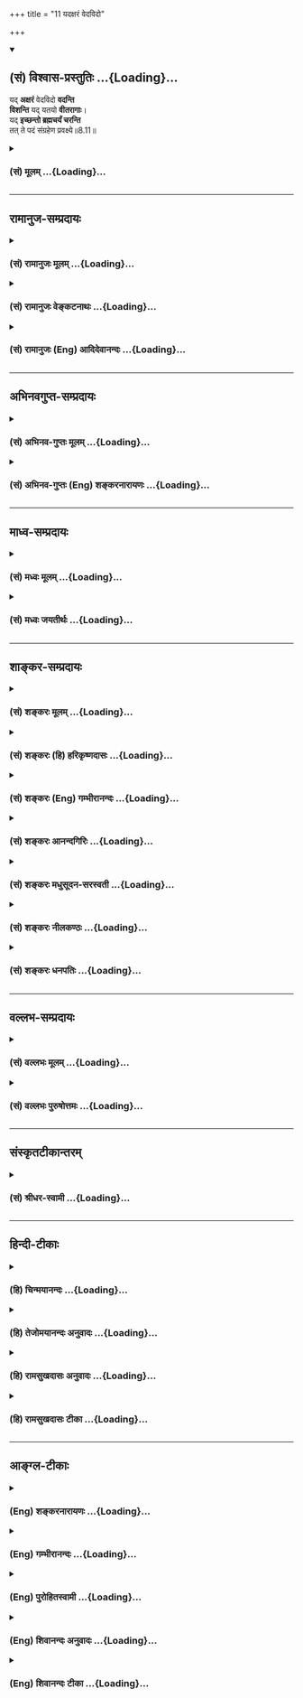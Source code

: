 +++
title = "11 यदक्षरं वेदविदो"

+++
<div class="js_include" newlevelforh1="2" title="(सं) विश्वास-प्रस्तुतिः" unfilled url="/purANam_vaiShNavam/mahAbhAratam/06-bhIShma-parva/03-bhagavad-gItA-parva/saMskRtam/vishvAsa-prastutiH/08_axara-para-brahma-yo/11_yadaxaraM_vedavid.md">
<details open><summary><h2>(सं) विश्वास-प्रस्तुतिः ...{Loading}...</h2></summary>

यद् **अक्षरं** वेदविदो **वदन्ति**  
**विशन्ति** यद् यतयो **वीतरागाः**।  
यद् **इच्छन्तो ब्रह्मचर्यं चरन्ति**  
तत् ते पदं संग्रहेण प्रवक्ष्ये॥8.11॥
</details>
</div>
<div class="js_include collapsed" newlevelforh1="3" title="(सं) मूलम्" unfilled url="/purANam_vaiShNavam/mahAbhAratam/06-bhIShma-parva/03-bhagavad-gItA-parva/saMskRtam/mUlam/08_axara-para-brahma-yo/11_yadaxaraM_vedavid.md">
<details><summary><h3>(सं) मूलम् ...{Loading}...</h3></summary>

यदक्षरं वेदविदो वदन्ति  
विशन्ति यद्यतयो वीतरागाः।  
यदिच्छन्तो ब्रह्मचर्यं चरन्ति  
तत्ते पदं संग्रहेण प्रवक्ष्ये।।8.11।।
</details>
</div>


_________________
## रामानुज-सम्प्रदायः
<div class="js_include collapsed" newlevelforh1="3" title="(सं) रामानुजः मूलम्" unfilled url="/purANam_vaiShNavam/mahAbhAratam/06-bhIShma-parva/03-bhagavad-gItA-parva/saMskRtam/rAmAnujaH/mUlam/08_axara-para-brahma-yo/11_yadaxaraM_vedavid.md">
<details><summary><h3>(सं) रामानुजः मूलम् ...{Loading}...</h3></summary>

।।8.11।।**यद् अक्षरम्** अस्थूलत्वादिगुणकं **वेदविदो वदन्ति वीतरागाः** च
**यतयो यद्** अक्षरं **विशन्ति यद्** अक्षरं प्राप्तुम् **इच्छन्तो
ब्रह्मचर्यं चरन्ति तत् ते पदं संग्रहेण प्रवक्ष्ये। पद्यते गम्यते अनेन इति
पदं तद् निखिलवेदान्तवेद्यं मत्स्वरूपम् अक्षरं यथा उपास्यं तथा संक्षेपेण
प्रवक्ष्यामि इत्यर्थः।**

</details>
</div>
<div class="js_include collapsed" newlevelforh1="3" title="(सं) रामानुजः वेङ्कटनाथः" unfilled url="/purANam_vaiShNavam/mahAbhAratam/06-bhIShma-parva/03-bhagavad-gItA-parva/saMskRtam/rAmAnujaH/venkaTanAthaH/08_axara-para-brahma-yo/11_yadaxaraM_vedavid.md">
<details><summary><h3>(सं) रामानुजः वेङ्कटनाथः ...{Loading}...</h3></summary>

  
  
।।8.11।। अथ मन्दप्रयोजनोक्तपरव्याख्यातिक्षेपाययदक्षरम्
इत्यादिश्लोकत्रयस्यार्थमाह -- अथेति।
स्मरणशब्दोऽत्रोपासनस्यान्तिमप्रत्ययस्य च सङ्ग्राहकः उभयोरपि
स्मृतिविशेषत्वात्। नावेदविन्मनुते तं बृहन्तम् \[यजुःका.3।55।7\]
इत्युक्तप्रमाणान्तरागोचरत्वपरेणवेदविदो वदन्ति इत्यनेन
सूचितंवेदोक्तप्रकारकथनम् -- अस्थूलत्वादिगुणकमिति। अस्थूलमनण्वह्रस्वम्
\[बृ.उ.3।8।8\] इत्यादिश्रुतिरिह विवक्षिता। ब्रह्मचर्यं
ऊर्ध्वरेतस्त्वादिकम्। यद्वा अथ यद्यज्ञ इत्याचक्षते ब्रह्मचर्यमेव तत् ৷৷.
अथ यत्सत्रायणमित्याचक्षते ৷৷. अथ यन्मौनमित्याचक्षते ৷৷. अथ
यदरण्यायनमित्याचक्षते ब्रह्मचर्यमेव तत् \[छां.उ.8।5।123\] इति श्रुतेः
ब्रह्मप्राप्त्यर्था या काचिदपि चर्या ब्रह्मचर्यम्। वीतरागा यतय एव
यदिच्छन्तो ब्रह्मचर्यं चरन्ति \[कठो.2।15\] इत्यत्रापि कर्तारः। एतेन
फलोपाययोः प्रदर्शनम्। पदशब्दस्यात्र रूढार्थानुपपत्तेरुपपन्नं योगमाह --
पद्यत इति। अत्र पदशब्देन ज्ञानविषयत्वमुखेन उपास्यत्वादिकमभिप्रेतमित्याह
-- गम्यते चेतसेति। यत्तच्छब्दाभिप्रेतां प्रसिद्धिमाह -- तन्निखिलेति।
अक्षरशब्दस्यात्र विकारादिदोषरहितपरमात्मविषयत्वात्मत्स्वरूपमित्युक्तम्।
स्वासाधारणं रूपमित्यर्थः।
अक्षररूपपरमात्मोपासनमत्राक्षरस्वरूपजीवात्मप्राप्त्यर्थम्।  
  

</details>
</div>
<div class="js_include collapsed" newlevelforh1="3" title="(सं) रामानुजः (Eng) आदिदेवानन्दः" unfilled url="/purANam_vaiShNavam/mahAbhAratam/06-bhIShma-parva/03-bhagavad-gItA-parva/saMskRtam/rAmAnujaH/english/AdidevAnandaH/08_axara-para-brahma-yo/11_yadaxaraM_vedavid.md">
<details><summary><h3>(सं) रामानुजः (Eng) आदिदेवानन्दः ...{Loading}...</h3></summary>

8.11 I shall show you briefly that goal which the knowers of the Veda
call 'the imperishable,' i.e., as endowed with attributes like
non-grossness etc., - that imperishable which 'the ascetics freed from
passion enter'; that imperishable 'desiring to attain which men practise
continence'. What is attained by the mind as its goal is called 'pada'.
I shall tell you briefly My essential nature which is beyond all
description and which is explained in the whole of Vedanta and which is
to be meditated upon. Such is the meaning.

</details>
</div>


_________________
## अभिनवगुप्त-सम्प्रदायः
<div class="js_include collapsed" newlevelforh1="3" title="(सं) अभिनव-गुप्तः मूलम्" unfilled url="/purANam_vaiShNavam/mahAbhAratam/06-bhIShma-parva/03-bhagavad-gItA-parva/saMskRtam/abhinava-guptaH/mUlam/08_axara-para-brahma-yo/11_yadaxaraM_vedavid.md">
<details><summary><h3>(सं) अभिनव-गुप्तः मूलम् ...{Loading}...</h3></summary>

।।8.11।। यदक्षरमिति। सम्यक् गृह्यते निश्चीयते अनेनेति संग्रहः उपायः। तेन
उपायेन तत् +++(S उपायेनैतत)+++ पदमभिधास्ये उपायमत्र सतताभ्यासाय वक्ष्ये।

</details>
</div>
<div class="js_include collapsed" newlevelforh1="3" title="(सं) अभिनव-गुप्तः (Eng) शङ्करनारायणः" unfilled url="/purANam_vaiShNavam/mahAbhAratam/06-bhIShma-parva/03-bhagavad-gItA-parva/saMskRtam/abhinava-guptaH/english/shankaranArAyaNaH/08_axara-para-brahma-yo/11_yadaxaraM_vedavid.md">
<details><summary><h3>(सं) अभिनव-गुप्तः (Eng) शङ्करनारायणः ...{Loading}...</h3></summary>

8.11 Yad aksaram etc. A means is called sangraha because by using this,
the end is grasped i.e., determined. That Goal, together with means I
shall tell you : Let me tell you now the means for \[your\] constant
practice.

</details>
</div>


_________________
## माध्व-सम्प्रदायः
<div class="js_include collapsed" newlevelforh1="3" title="(सं) मध्वः मूलम्" unfilled url="/purANam_vaiShNavam/mahAbhAratam/06-bhIShma-parva/03-bhagavad-gItA-parva/saMskRtam/madhvaH/mUlam/08_axara-para-brahma-yo/11_yadaxaraM_vedavid.md">
<details><summary><h3>(सं) मध्वः मूलम् ...{Loading}...</h3></summary>

।।8.11।। तदेव ध्येयं प्रपञ्चयति -- यदक्षरमित्यादिना। प्राप्यते
मुमुक्षुभिरिति पदम्। पद गतौ \[4।63\] इति धातोः। तद्विष्णोः परमं पदम्
\[ऋक्सं.1।2।6।5कठो.3।9\] इति श्रुतेश्च। गीयसे पदमित्येव मुनिभिः पद्यसे
यतः इति वचनान्नारदीये।

</details>
</div>
<div class="js_include collapsed" newlevelforh1="3" title="(सं) मध्वः जयतीर्थः" unfilled url="/purANam_vaiShNavam/mahAbhAratam/06-bhIShma-parva/03-bhagavad-gItA-parva/saMskRtam/madhvaH/jayatIrthaH/08_axara-para-brahma-yo/11_yadaxaraM_vedavid.md">
<details><summary><h3>(सं) मध्वः जयतीर्थः ...{Loading}...</h3></summary>

।।8.11।। क्रममुक्त्यर्थं ओङकारोपासनमुच्यत इत्यन्यथाव्याख्यानमपाकर्तुमाह
-- **तदेवे**ति। वायुजययुतानां मरणकाले कर्तव्यमेवमामनुस्मरन् \[8।13\]
इत्यादिविरोधादिति भावः। ननु पदत्वं शब्दस्यैवोंकारस्य सम्भवति न
विष्णोरित्यत आह -- **प्राप्यत** इति। कर्मण्यकारप्रत्ययः। पदं स्वरूपमिति
प्रयोगप्रदर्शनम्।

</details>
</div>


_________________
## शाङ्कर-सम्प्रदायः
<div class="js_include collapsed" newlevelforh1="3" title="(सं) शङ्करः मूलम्" unfilled url="/purANam_vaiShNavam/mahAbhAratam/06-bhIShma-parva/03-bhagavad-gItA-parva/saMskRtam/shankaraH/mUlam/08_axara-para-brahma-yo/11_yadaxaraM_vedavid.md">
<details><summary><h3>(सं) शङ्करः मूलम् ...{Loading}...</h3></summary>

।।8.11।। -- **यत् अक्षरं** न क्षरतीति अक्षरम् अविनाशि **वेदविदः**
वेदार्थज्ञाः वदन्ति तद्वा एतदक्षरं गार्गि ब्राह्मणा अभिवदन्ति (बृ0 उ₀
3।8।8) इति श्रुतेः सर्वविशेषनिवर्तकत्वेन अभिवदन्ति अस्थूलमनणु (बृ0 उ₀
3।8।8) इत्यादि। किञ्च -- **विशन्ति** प्रविशन्ति सम्यग्दर्शनप्राप्तौ
सत्यां यत् **यतयः** यतनशीलाः संन्यासिनः **वीतरागाः** वीतः विगतः रागः
येभ्यः ते वीतरागाः। **यच्च** अक्षर**मिच्छन्तः** -- ज्ञातुम् इति
वाक्यशेषः -- **ब्रह्मचर्यं** गुरौ **चरन्ति** आचरन्ति **तत् ते पदं** तत्
अक्षराख्यं पदं पदनीयं ते तव **संग्रहेण** संग्रहः संक्षेपः तेन संक्षेपेण
**प्रवक्ष्ये** कथयिष्यामि।।  
  
स यो ह वै तद्भगवन्मनुष्येषु प्रायणान्तमोंकारमभिध्यायीत कतमं वाव स तेन
लोकं जयतीति। तस्मै स होवाच एतद्वै सत्यकाम परं चापरं च ब्रह्म यदोंकारः
इत्युपक्रम्य यः पुनरेतं त्रिमात्रेणोमित्येतेनैवाक्षरेण परं
पुरुषमभिध्यायीत (प्र0 उ₀ 5।1।2।5।। -- स सामभिरुन्नीयते ब्रह्मलोकम्
इत्यादिना वचनेन अन्यत्र धर्मादन्यत्राधर्मात् इति च उपक्रम्य सर्वे वेदा
यत्पदमामनन्ति। तपांसि सर्वाणि च यद्वदन्ति। यदिच्छन्तो ब्रह्मचर्यं चरन्ति
तत्ते पदं संग्रहेण ब्रवीम्योमित्येतत् (क0 उ₀ 1।2।14.15) इत्यादिभिश्च
वचनैः परस्य ब्रह्मणो वाचकरूपेण प्रतिमावत् प्रतीकरूपेण वा
परब्रह्मप्रतिपत्तिसाधनत्वेन मन्दमध्यमबुद्धीनां विवक्षितस्य ओंकारस्य
उपासनं कालान्तरे मुक्तिफलम् उक्तं यत् तदेव इहापि कविं पुराणमनुशासितारम्
(गीता 8।9) यदक्षरं वेदविदो वदन्ति (गीता 8।11) इति च उपन्यस्तस्य परस्य
ब्रह्मणः पूर्वोक्तरूपेण प्रतिपत्त्युपायभूतस्य ओंकारस्य
कालान्तरमुक्तिफलम् उपासनं योगधारणासहितं वक्तव्यम् प्रसक्तानुप्रसक्तं च
यत्किञ्चित् इत्येवमर्थः उत्तरो ग्रन्थ आरभ्यते --

</details>
</div>
<div class="js_include collapsed" newlevelforh1="3" title="(सं) शङ्करः (हि) हरिकृष्णदासः" unfilled url="/purANam_vaiShNavam/mahAbhAratam/06-bhIShma-parva/03-bhagavad-gItA-parva/saMskRtam/shankaraH/hindI/harikRShNadAsaH/08_axara-para-brahma-yo/11_yadaxaraM_vedavid.md">
<details><summary><h3>(सं) शङ्करः (हि) हरिकृष्णदासः ...{Loading}...</h3></summary>

।।8.11।। फिर भी भगवान् आगे बतलाये जानेवाले उपायोंसे प्राप्त होनेयोग्य और
वेदविदो वदन्ति इत्यादि विशेषणोंद्वारा वर्णन किये जानेयोग्य ब्रह्मका
प्रतिपादन करते हैं --, हे गार्गि ब्राह्मणलोग उसी इस अक्षरका वर्णन किया
करते हैं इस श्रुतिके अनुसार वेदके परम अर्थको,जाननेवाले विद्वान् जिस
अक्षरका अर्थात् जिसका कभी नाश न हो ऐसे परमात्माका वह न स्थूल है न
सूक्ष्म है इस प्रकार सब विशेषोंका निराकरण करके वर्णन किया करते हैं तथा
जिनकी आसक्ति नष्ट हो चुकी है ऐसे वीतराग यत्नशील संन्यासी यथार्थ ज्ञानकी
प्राप्ति हो जानेपर जिसमें प्रविष्ट होते हैं। एवं जिस अक्षरको जानना
चाहनेवाले ( साधक ) गुरुकुलमें ब्रह्मचर्यव्रतका पालन किया करते हैं वह
अक्षरनामक पद अर्थात् प्राप्त करनेयोग्य स्थान मैं तुझे संग्रहसे --
संक्षेपसे बतलाता हूँ। संग्रह संक्षेपको कहते हैं। सत्यकामके यह पूछनेपर कि
हे भगवन् मनुष्योंमेंसे वह जो कि मरणपर्यन्त ओंकारका भली प्रकार ध्यान करता
रहता है वह उस साधनसे किस लोकको जीत लेता है पिप्पलाद ऋषिने कहा कि हे
सत्यकाम यह ओंकार ही निःसन्देह परब्रह्म है और यही अपर ब्रह्म भी है। इस
प्रकार प्रसङ्ग आरम्भ करके फिर जो कोई इस तीन मात्रावाले ओम् इस
अक्षरद्वारा परम पुरुषकी उपासना करता रहता है। इत्यादि वचनोंसे (
प्रश्नोपनिषद्में ) तथा जो धर्मसे विलक्षण है और अधर्मसे भी विलक्षण है इस
प्रकार प्रसङ्ग आरम्भ करके फिर समस्त वेद जिस परमपदका वर्णन कर रहे हैं
समस्त तप जिसको बतला रहे हैं तथा जिस परमपदको चाहनेवाले ब्रह्मचर्यका पालन
किया करते हैं वह परमपद संक्षेपसे तुझे बतलाऊँगा वह है ओम् ऐसा यह ( एक
अक्षर )। इत्यादि वचनोंसे ( कठोपनिषद्में )। परब्रह्मका वाचक होनेसे एवं
प्रतिमाकी भाँति उसका प्रतीक ( चिह्न ) होनेसे मन्द और मध्यम बुद्धिवाले
साधकोंके लिये जो परब्रह्मपरमात्माकी प्राप्तिका साधनरूप माना गया है उस
ओंकारकी कालान्तरमें मुक्तिरूप फल देनेवाली जो उपासना बतलायी गयी है  
  
,

</details>
</div>
<div class="js_include collapsed" newlevelforh1="3" title="(सं) शङ्करः (Eng) गम्भीरानन्दः" unfilled url="/purANam_vaiShNavam/mahAbhAratam/06-bhIShma-parva/03-bhagavad-gItA-parva/saMskRtam/shankaraH/english/gambhIrAnandaH/08_axara-para-brahma-yo/11_yadaxaraM_vedavid.md">
<details><summary><h3>(सं) शङ्करः (Eng) गम्भीरानन्दः ...{Loading}...</h3></summary>

8.11 Pravaksye, I shall speak; te, to you; samgrahena, briefly; tat, of
that; which is called the aksaram, immutable-that whch does not get
exhausted, which is indestructible; padam, Goal to be reached; yat,
which; veda-vidah, the knowers of the Vedas, the knowers of the purport
of the Vedas; vedanti, declare, speak of It as opposed to all
alifications-'It is neither gross nor minute' (Br. 3.8.8) etc.-, in
accordance with the Upanisadic text, 'O Gargi, the knowers of Brahman
say this Immutable (Brahman) is that' (ibid); and further, yat, into
which, after the attainment of complete realization; visanti, enter;
yatayah, the diligent ones, the monks; who have become vita-ragah, free
from attachment; and icchantah, aspiring to know (-to know being
supplied to complete the sense-); yat, which Immutable; people caranti,
practise; brahmacaryam, celibacy-at the teacher's house. Commencing
with, '"O venerable sir, which world does he really win thery who, among
men, intently meditates on Om in that wonerful way till death;" To him
he said, "O Satyakama, this very Brahman that is (known as) the inferior
and superior is but this Om"' (pr.5.1-2), it has been stated, 'Again,
anyone who meditates on the supreme Purusa with the help of this very
syllable Om, as possessed of three letters,৷৷.he is lifted up to the
world of Brahma (Hiranyagarbha) by the Sama-mantras,' (op.cit.5) etc.
Again, beginning with '(Tell me of that thing which you see as)
different from virtue, different from vice,' it has been stated, 'I tell
you briefly of that goal which all the Vedas with one voice propound,
which all the austerities speak of, and wishing for which people
practise Brahmacarya: it is this, viz Om' (Ka.1.2.14-15), etc. In the
above otations, Om which is going to be spoken of is presented as a name
of this supreme Brahman, and also as Its symbol like an image. This has
been done as a means to meditation on it (Om) for the attainment of the
supreme Brahman by poeple of low and mediocre intellect, in as much as
this leads to Liberation in course of time. Here also that very
meditation on Om in the manner stated above-which is the means of
attaining the supreme Brahman introduced in, '(He who meditates on) the
Omniscient, the Ancient,' and in, '(I shall speak to you birefly of that
immutable Goal) which the knowers of the Vedas declare,' and which
(meditation) leads to Liberation in due course \[Realization of Brahman
leads to immediate Liberation (sadyomukti, whereas meditation
(contemplation, upasana) leads to gradual Liberation
(krama-mukti).-Tr.\]-has to be spoken of along with 'adherence to yoga'
as also whatever is connected directly or indirectly with it. For this
purpose the following text is begun:

</details>
</div>
<div class="js_include collapsed" newlevelforh1="3" title="(सं) शङ्करः आनन्दगिरिः" unfilled url="/purANam_vaiShNavam/mahAbhAratam/06-bhIShma-parva/03-bhagavad-gItA-parva/saMskRtam/shankaraH/AnandagiriH/08_axara-para-brahma-yo/11_yadaxaraM_vedavid.md">
<details><summary><h3>(सं) शङ्करः आनन्दगिरिः ...{Loading}...</h3></summary>

।।8.11।। येन केनचिन्मन्त्रादिना ध्यानकाले भगवदनुस्मरणे प्राप्ते
सत्यभिधानत्वे नियन्तुं स्मर्तव्यत्वेन प्रकृतपरमपुरुषस्य
त्रैविद्यवृद्धप्रसिद्ध्या प्रामाणिकत्वमाह -- **पुनरपीति।** उपायो
वक्ष्यमाण ओङ्कारः। अविषये प्रतीचि ब्रह्मणि वेदार्थविदामपि कथं
वचनमित्याशङ्क्याविषयत्वमत्यक्त्वैवेति मत्वा श्रुतिमुदाहरति --
**तद्वेति।** तथापि तस्मिन्नविषये सर्वविशेषशून्ये वचनमनुचितमित्याशङ्क्याह
-- **सर्वेति।** न केवलं विद्वदनुभवसिद्धं यथोक्तं ब्रह्म किंतु
मुक्तोपसृप्यतया मुक्तानामपि प्रसिद्धमित्याह -- **किञ्चेति।** केषां पुनः
संन्यासित्वं तदाह -- **वीतरागा इति।** ज्ञानार्थं ब्रह्मचर्यविधानादपि
ब्रह्म ज्ञेयत्वेन प्रसिद्धमित्याह -- **यच्चेति।** कथं तर्हि यथोक्तं
ब्रह्म मम ज्ञातुं शक्यमित्याकुलितचेतसमर्जुनं प्रत्याह -- **तत्ते
पदमिति।**

</details>
</div>
<div class="js_include collapsed" newlevelforh1="3" title="(सं) शङ्करः मधुसूदन-सरस्वती" unfilled url="/purANam_vaiShNavam/mahAbhAratam/06-bhIShma-parva/03-bhagavad-gItA-parva/saMskRtam/shankaraH/madhusUdana-sarasvatI/08_axara-para-brahma-yo/11_yadaxaraM_vedavid.md">
<details><summary><h3>(सं) शङ्करः मधुसूदन-सरस्वती ...{Loading}...</h3></summary>

।।8.11।। इदानीं येनकेनचिदभिधानेन ध्यानकाले भगवदनुस्मरणे प्राप्तेसर्वे
वेदा यत्पदमामनन्ति तपांसि सर्वाणि च यद्वदन्ति। यदिच्छन्तो ब्रह्मचर्यं
चरन्ति तत्ते पदं सग्रहेण ब्रवीम्योमित्येतत् इत्यादिश्रुतिप्रतिपादितत्वेन
प्रणवेनैवाभिधानेन तदनुस्मरणं कर्तव्यं नान्येन मन्त्रादिनेति
नियन्तुमुपक्रमते -- यदक्षरमविनाशि ओंकाराख्यं ब्रह्म वेदविदो वदन्तिएतद्वै
तदक्षरं गार्गि ब्राह्मणा अभिवदन्त्यस्थूलमनण्वह्रस्वमदीर्घम् इत्यादिवचनैः
सर्वविशेषनिवर्तनेन प्रतिपादयन्ति। न केवलं प्रमाणकुशलैरेव प्रतिपन्नं
किंतु मुक्तोपसृप्यतया तैरप्यनुभूतमित्याह -- विशन्ति स्वरूपतया
सम्यग्दर्शनेन यदक्षरं यतयो यत्नशीलाः संन्यासिनो वीतरागा निस्पृहाः। न
केवलं सिद्धैरनुभूतं साधकानामपि सर्वोऽपि प्रयासस्तदर्थ इत्याह --
यदिच्छन्तो ज्ञातुं नैष्ठिका ब्रह्मचारिणो ब्रह्मचर्यं गुरुकुलवासादि
तपश्चरन्ति यावज्जीवं तदक्षराख्यं पदं पदनीयं ते तुभ्यं संग्रहेण
संक्षेपेणाहं प्रवक्ष्ये प्रकर्षेण कथयिष्यामि यथा तव बोधो भवति तथा।
अतस्तदक्षरं कथं मया ज्ञेयमित्याकुलो माभूरित्यभिप्रायः। अत्र च परस्य
ब्रह्मणो वाचकरूपेण प्रतिमावत्प्रतीकरूपेण चयः पुनरेतं
त्रिमात्रेणोमित्यनेनैवाक्षरेण परं पुरुषमभिध्यायीत स तमधिगच्छति
इत्यादिवचनैर्मन्दमध्यमबुद्धीनां क्रममुक्तिफलकमुपासनमुक्तं तदेवेहापि
विवक्षितं भगवता। अतो योगधारणासहितमोंकारोपासनं तत्फलं स्वस्वरूपं
ततोऽपुनरावृत्तिस्तन्मार्गश्चेत्यर्थजातमुच्यते यावदध्यायसमाप्ति।

</details>
</div>
<div class="js_include collapsed" newlevelforh1="3" title="(सं) शङ्करः नीलकण्ठः" unfilled url="/purANam_vaiShNavam/mahAbhAratam/06-bhIShma-parva/03-bhagavad-gItA-parva/saMskRtam/shankaraH/nIlakaNThaH/08_axara-para-brahma-yo/11_yadaxaraM_vedavid.md">
<details><summary><h3>(सं) शङ्करः नीलकण्ठः ...{Loading}...</h3></summary>

।।8.11।। भ्रुवोर्मध्ये प्राणमावेश्येत्युक्तं तत्किं कृत्वा कर्तव्यं
तत्कृत्वा च किं कर्तव्यमित्येतद्वयं वदिष्यंस्तत्र प्रतीकत्वेन चिन्त्यं
प्रणवं तावद्वाच्यवाचकयोरभेदविवक्षया स्तौति -- यदक्षरं प्रणवाख्यं वाचकं
वेदविदो वेदादौ वदन्ति। यद्वा यदक्षरं ब्रह्म तद्वाच्यंएतद्वै तदक्षरं
गार्गि ब्राह्मणा अभिवदन्त्यस्थूलमनण्वह्रस्वमदीर्घम् इत्येवंलक्षणं वा
वेदविद उपनिषद्विदो वदन्ति यच्च यतयो विशन्ति ब्रह्मप्रतीकत्वेन
शरणीकुर्वन्ति पक्षे सम्यग्दर्शने सति सरित्सागरन्यायेन यत्प्रविशन्ति
यतयः। यत् अक्षरमिच्छन्तो ब्रह्मचर्यं चरन्तीति पक्षद्वयेऽपि समानम्। तत्ते
पदं वर्णत्रयात्मकं पदनीयं वा स्थानं विष्णोः परमं पदं संग्रहेण
प्रवक्ष्ये। अयं च वाच्यवाचकयोरभेदः श्रुतिच्छायया गम्यते। अन्यत्र
धर्मादन्यत्राधर्मात् इति सर्वधर्मातीतं ब्रह्म प्रकृत्यसर्वे वेदा
यत्पदमामनन्ति तपांसि सर्वाणि च यद्वदन्ति। यदिच्छन्तो ब्रह्मचर्यं चरन्ति
तत्ते पदं संग्रहेण ब्रवीम्योमित्येतत्। इत्योंकारेणोपसंहारात्। तत्फलं च
प्रतीकभावात्। ओंकारं प्रतीकत्वेन प्रकल्प्य तद्वारा शुद्धं शबलं वा ब्रह्म
प्रतिपत्तव्यम्। तथा च श्रुत्यन्तरेएतद्वै सत्यकाम परं चापरं च ब्रह्म
यदोंकारः इत्युपक्रम्यतस्मादेवंविद्वानेतेनैवायतनेनैकतरमन्वेति इति
दृष्टम्। आयतनं शालग्रामवत्प्रतीकं तेन।

</details>
</div>
<div class="js_include collapsed" newlevelforh1="3" title="(सं) शङ्करः धनपतिः" unfilled url="/purANam_vaiShNavam/mahAbhAratam/06-bhIShma-parva/03-bhagavad-gItA-parva/saMskRtam/shankaraH/dhanapatiH/08_axara-para-brahma-yo/11_yadaxaraM_vedavid.md">
<details><summary><h3>(सं) शङ्करः धनपतिः ...{Loading}...</h3></summary>

।।8.11।। इदानीं येन केचचिन्मन्त्रादिना ध्यानकाले भगवदनुस्मरणे प्राप्तेस
यो ह वैतद्भगवन्मुष्येष्वाप्रायणं तमोंकारमभिध्यायीत कतमं वा स तेन लोकं
जयति तस्मै सहोवाच एतद्वै सत्यकाम परं चापरं च ब्रह्म यदोंकारः
इत्युपक्रम्ययः पुनरेतं त्रिमात्रेणोमित्येतेनैवाक्षरेण परं
पुरुषमभिध्यायीतप्रणवो धनुः शरो ह्यात्मा ब्रह्म तल्लक्ष्यमुच्यते।
अप्रमत्तेन वेद्धव्यं शरवत्तन्मयो भवेत्। अन्यत्र
धर्मादन्यत्राधर्मात्इतचोपक्रम्यसर्वे वेदा यत्पदभामन्ति तपांसि सर्वाणि च
यद्वदन्ति। यदिच्छन्तो ब्रह्मचर्यं चरन्ति तत्ते पदं संग्रहेण
ब्रवीम्योमित्येतत् इत्यादिवचनैः परस्य ब्रह्मणो वाचरुपेण
प्रतिभावत्प्रतीकरुपेण च परब्रह्मप्राप्तिसाधनत्वेन मन्दमध्यमबुद्धीनां
विवक्षितस्योंकारोपासनस्य परस्य ब्रह्मणो वाचकरुपेण प्रतिभावत्प्रतीकरुपेण
च परब्रह्मप्राप्तिसाधनत्वेन मन्दमध्यमबुद्धीनां विवक्षितस्योकारोपासनस्य
कालान्तरमुक्तफलं यदुक्तं तदेवेहापीत्योंकारेण भगवान्स्मर्तव्य इत्याशयेनाह
-- यदित्यादिना। यदक्षरं न क्षरतीत्यक्षरं अविनाशि वेदविदो वेदार्थज्ञा
वदन्ति। तद्वा एतदक्षरं गार्गि ब्राह्मणा अभिवदन्ति इति
श्रुतेः। अस्थूलमनण्वह्नस्वमदीर्घम्अशब्दमस्पर्शमरुपमव्ययम् इत्यादिना
सर्वविशेषनिवृत्तत्वेनाभिवदनतीत्यर्थः। न केवलमाभिवदन्त्येवापि तु
सभ्यग्दर्शनप्राप्तौ यतयो यत्नशीलाः संन्यासिनो वीतः अपगतो राग इत उपलक्षणं
रागादिर्येभ्यस्ते वीतरागाः। रागस्यैवोपादानं तु द्वेषादीनां मूलभूतो रागग
एवेत्यभिप्रायेण। यद्विशन्ति प्रविशन्ति सभ्यग्ज्ञानप्राप्तौ सत्यां
यदिच्छन्तो ज्ञातुमिति शेषः। ब्रह्मचर्यं गुरौ चरन्तितदेतद्वेदानुवचनेन
ब्राह्मणा विविदिषन्ति इतिश्रुतेः तत्पदं ते संक्षेपेण प्रवक्ष्ये
कथयिष्यामि।

</details>
</div>


_________________
## वल्लभ-सम्प्रदायः
<div class="js_include collapsed" newlevelforh1="3" title="(सं) वल्लभः मूलम्" unfilled url="/purANam_vaiShNavam/mahAbhAratam/06-bhIShma-parva/03-bhagavad-gItA-parva/saMskRtam/vallabhaH/mUlam/08_axara-para-brahma-yo/11_yadaxaraM_vedavid.md">
<details><summary><h3>(सं) वल्लभः मूलम् ...{Loading}...</h3></summary>

।।8.11।। इयं त्वधियज्ञप्राप्तिरुक्तयोगिनस्त्रिधोक्ता
अक्षरब्रह्मात्मचिन्तकानां ज्ञानिनां तु स एव च लभ्यो भवतीति
प्रतिजानंस्तदुपासकानाह -- यदक्षरमिति। वेदविदो ब्राह्मणाः एतद्वै तदक्षरं
गार्गि इत्यभिवदन्ति \[बृ.उ.3।8।8\]। प्रायो वेदविदां वादोऽक्षरपर्यवसायीति
गम्यते। यतयो वीतरागाः परमहंसाः यत् विशन्ति एकत्वमाप्नुवन्तीति
सन्न्यासिनां प्राप्यतयोक्तम्। यदिच्छन्तो ब्रह्मचर्यं चरन्ति इति
ब्रह्मचारिणां तदक्षरस्वरूपं मत्पदस्वरूपत्वात्पदञ्चैद्ये च
सात्त्वतपतेश्चरणं प्रविष्टे इति वाक्यात्अन्तर्याम्यवतारादिरूपे
पादत्वमस्य हि इति निबन्धाच्चरणरूपमेतत् ते सङ्ग्रहेण प्रवक्ष्ये तेषां
गम्यमिति वक्ष्यामीत्यर्थः।

</details>
</div>
<div class="js_include collapsed" newlevelforh1="3" title="(सं) वल्लभः पुरुषोत्तमः" unfilled url="/purANam_vaiShNavam/mahAbhAratam/06-bhIShma-parva/03-bhagavad-gItA-parva/saMskRtam/vallabhaH/puruShottamaH/08_axara-para-brahma-yo/11_yadaxaraM_vedavid.md">
<details><summary><h3>(सं) वल्लभः पुरुषोत्तमः ...{Loading}...</h3></summary>

  
  
।।8.11।। ननु भक्तियुक्ता अपि तदेव प्राप्नुवन्ति योगयुक्ता अपि च तदा तयोः
को विशेषः इत्याकाङ्क्षायां तयोः प्राप्यरूपमाह -- यदक्षरमिति। वेदविदो
वेदान्तज्ञा यदक्षरं वदन्ति यत् वीतरागो विरागिणो यतयः
सर्वत्यागादिप्रयत्नवन्तो विशन्ति यत्रैक्यं प्राप्नुवन्ति यदिच्छन्तो
यत्स्वरूपज्ञानेन प्राप्तीच्छवः ब्रह्मचर्यमिन्द्रियनिग्रहं गुरुकुले
चरन्ति तत्पदं तेषां प्राप्यं ते तुभ्यं सङ्ग्रहेण सङ्क्षेपेण ज्ञानार्थं
प्रवक्ष्ये कथयिष्यामीत्यर्थः।  
  

</details>
</div>


_________________
## संस्कृतटीकान्तरम्
<div class="js_include collapsed" newlevelforh1="3" title="(सं) श्रीधर-स्वामी" unfilled url="/purANam_vaiShNavam/mahAbhAratam/06-bhIShma-parva/03-bhagavad-gItA-parva/saMskRtam/shrIdhara-svAmI/08_axara-para-brahma-yo/11_yadaxaraM_vedavid.md">
<details><summary><h3>(सं) श्रीधर-स्वामी ...{Loading}...</h3></summary>

।।8.11।। केवलादभ्यासयोगादपि प्रणवाधारमभ्यासमन्तरङ्गं विधित्सुः
प्रतिजानीते **-- यदक्षरमिति।** यदक्षरं वेदान्तज्ञा वदन्तिएतस्य वाक्षरस्य
प्रशासने गार्गि सूर्याचन्द्रमसौ विधृतौ तिष्ठतः इति श्रुतेः। वीतो रागो
येभ्यस्ते वीतरागा यतयः प्रयत्नवन्तो यद्विशन्ति। यच्च ज्ञातुमिच्छन्तो
गुरुकुले ब्रह्मचर्यं चरन्ति। तत्ते तुभ्यं पदं पद्यते गम्यत इति पदं
प्राप्यं संग्रहरेण संक्षेपेण प्रवक्ष्ये। तत्प्राप्त्युपायं
कथयिष्यामीत्यर्थः।

</details>
</div>


_________________
## हिन्दी-टीकाः
<div class="js_include collapsed" newlevelforh1="3" title="(हि) चिन्मयानन्दः" unfilled url="/purANam_vaiShNavam/mahAbhAratam/06-bhIShma-parva/03-bhagavad-gItA-parva/hindI/chinmayAnandaH/08_axara-para-brahma-yo/11_yadaxaraM_vedavid.md">
<details><summary><h3>(हि) चिन्मयानन्दः ...{Loading}...</h3></summary>

।।8.11।। इस श्लोक में जो कि एक प्रसिद्ध उपनिषद् के मन्त्र का स्मरण कराता
है भगवान् श्रीकृष्ण लक्ष्य की स्तुति करते हुए वचन देते हैं कि वे अगले
श्लोकों में पूर्णत्व के परम लक्ष्य तथा तत्प्राप्ति के उपायों का वर्णन
करेंगे। ध्यानसाधना में पूर्ण सफलता प्राप्त करने के लिए मन की योग्यता
अत्यावश्यक होती है। इस योग्यता के सम्पादन के लिए प्रायः सभी उपनिषदों में
प्रणवोपासना (ओंकारोपासना) का अनेक स्थानों पर उपदेश दिया गया है। पौराणिक
युग से इस उपासना का स्थान श्रद्धाभक्तिपूर्वक किये जाने वाले ईश्वर के
साकार रूप या अवतारों के ध्यान पूजा आदि ने ले लिया है। इस प्रकार के ध्यान
का प्रयोजन और उपयोगिता वही है जो वैदिक उपासनाओं की है। यहाँ साधक को अनेक
प्रकार के प्रतिबन्धों की सूचनाओं और आवश्यक सावधानियों का निर्देश दिया
गया है जिससे उसकी आध्यात्मिक तीर्थयात्रा अधिक सरल और आनन्दप्रद हो सके।
साधारणतः जिन विघ्नों की शिकायत साधक करते हैं वे सब विघ्न अनात्म उपाधियों
से हुए तादात्म्य के कारण ही आते हैं। इन उपाधियों के तादात्म्य से मन को
परावृत्त करने में वह स्वयं को असमर्थ पाता है। आत्मोन्नति के शास्त्र के
रूप में वेदान्त के लिए आवश्यक है कि यह साधक को ध्यान की विधि बताने के
साथसाथ सम्भावित विघ्नों का भी संकेत देकर उनसे सुरक्षित रहने के उपायों का
भी वर्णन करे। यदि साधक को इनका सम्पूर्ण ज्ञान हो तो शीघ्र ही वह अपनी
सुरक्षा कर सकता है। यह श्लोक यह इंगित करता है कि आत्मसंयम और वैराग्य के
द्वारा किस प्रकार इस मार्ग पर सुखपूर्वक अग्रसर हुआ जा सकता है। इसी अध्याय
में ब्रह्म की लाक्षणिक परिभाषा देते हुए उसे अक्षर कहा गया था। भगवान्
श्रीकृष्ण विशेष बल देकर कहते हैं कि जो वीतराग यति हैं वे ब्रह्मचर्य का
पालन करते हुए इसी अक्षर ब्रह्म में प्रवेश करते हैं। वीतरागा सम्पूर्ण गीता
संन्यास का गीत हैं परन्तु यह मन्दबुद्धि पुरुष का अरचनात्मक संन्यास नहीं
वरन् विवेक जनित वैराग्य है जो सर्वत्र एवं समस्त प्रगति और विकास का
अग्रदूत है कामनाओं का संन्यास बुद्धि की स्वाभाविक परिपक्वता का फल है मन
की प्रवृत्तियों का दमन नहीं। नईनई खिली हुई कलियाँ कुछ समय पश्चात् अपनी
कोमलसुन्दर पंखुड़ियों के परिधान को त्यागकर शोभनीयता का संन्यास व्यक्त
करके नग्नावस्था में खड़ी रहती हैं। परन्तु प्रकृति में यह तभी होता है जब
फूलों पर सेचन क्रिया सम्पन्न होकर फल सृजन की क्रिया प्रारम्भ हो गई हो।
इन फूलों पर दृष्टिपात करने वाले एक सामान्य पुरुष की दृष्टि से पंखुड़ियों
का इस प्रकार बिखर जाना फूल का महान त्याग अथवा संन्यास हो सकता है किन्तु
एक कृषक जानता है कि फूलों का यह त्याग उन्हें सद्यः प्राप्त परिपक्वता का
परिणाम है जिसके कारण ये सुन्दर पंखुड़ियाँ स्वतः ही बिखर गई हैं। इसी
प्रकार भारत के आध्यात्मिक ज्ञान के अन्तर्गत निःसन्देह ही संन्यास अथवा
वैराग्य की आवश्यकता पर बल दिया गया है परन्तु उसका अर्थ उदास और
विषादपूर्ण आत्मत्याग अथवा स्वयं को दण्डित करना नहीं है। किन्हींकिन्हीं
धर्मों में अवश्य ही इस प्रकार के त्याग का प्रचार एवं अभ्यास किया जाता
है। उपनिषदों के ऋषियों ने सदा सम्यक् विवेक जनित वैराग्य का ही उपदेश दिया
है तथा उसका आग्रह किया है। इसलिए वीतरागाः शब्द से उन साधकों को समझना
चाहिए जो विषयों की तुच्छता एवं जीवन के परम लक्ष्य की श्रेष्ठता समझकर
विषयासक्ति से सर्वथा मुक्त हो गये हैं। यह भी सर्वविदित तथ्य है कि इच्छाओं
की संख्या जितनी अधिक होगी मन में विक्षेप भी उतना ही अधिक होगा। विक्षेपों
की अधिकता का अर्थ मानसिक क्षमता की न्यूनता है। साधक की ध्यान में सफलता
मन की शक्ति पर निर्भर करती है और मनः शान्ति ही वह धन है जिसके द्वारा इस
यात्रा की कठिनाइयाँ और कष्ट कम हो सकते हैं। अतः एक नियम के रूप में कहा
जा सकता है कि ज्ञान मार्ग में उन पुरुषों को सफलता का अधिक अवसर है जिनमें
कामनाओं की संख्या न्यूनतम है। उपासना का क्रम तथा फल बताने के लिए भगवान्
कहते हैं --

</details>
</div>
<div class="js_include collapsed" newlevelforh1="3" title="(हि) तेजोमयानन्दः अनुवादः" unfilled url="/purANam_vaiShNavam/mahAbhAratam/06-bhIShma-parva/03-bhagavad-gItA-parva/hindI/tejomayAnandaH/anuvAdaH/08_axara-para-brahma-yo/11_yadaxaraM_vedavid.md">
<details><summary><h3>(हि) तेजोमयानन्दः अनुवादः ...{Loading}...</h3></summary>

।।8.11।। वेद के जानने वाले विद्वान जिसे अक्षर कहते हैं; रागरहित यत्नशील
पुरुष जिसमें प्रवेश करते हैं; जिसकी इच्छा से (साधक गण) ब्रह्मचर्य का
पालन करते हैं - उस पद (लक्ष्य) को मैं तुम्हें संक्षेप में कहूँगा।।

</details>
</div>
<div class="js_include collapsed" newlevelforh1="3" title="(हि) रामसुखदासः अनुवादः" unfilled url="/purANam_vaiShNavam/mahAbhAratam/06-bhIShma-parva/03-bhagavad-gItA-parva/hindI/rAmasukhadAsaH/anuvAdaH/08_axara-para-brahma-yo/11_yadaxaraM_vedavid.md">
<details><summary><h3>(हि) रामसुखदासः अनुवादः ...{Loading}...</h3></summary>

।।8.11।। वेदवेत्ता लोग जिसको अक्षर कहते हैं, वीतराग यति जिसको प्राप्त
करते हैं और साधक जिसकी प्राप्तिकी इच्छा करते हुए ब्रह्मचर्यका पालन करते
हैं, वह पद मैं तेरे लिये संक्षेपसे कहूँगा।

</details>
</div>
<div class="js_include collapsed" newlevelforh1="3" title="(हि) रामसुखदासः टीका" unfilled url="/purANam_vaiShNavam/mahAbhAratam/06-bhIShma-parva/03-bhagavad-gItA-parva/hindI/rAmasukhadAsaH/TIkA/08_axara-para-brahma-yo/11_yadaxaraM_vedavid.md">
<details><summary><h3>(हि) रामसुखदासः टीका ...{Loading}...</h3></summary>

।।8.11।।***व्याख्या--***\[सातवें अध्यायके उनतीसवें श्लोकमें जो
निर्गुण-निराकार परमात्माका वर्णन हुआ था, उसीको यहाँ ग्यारहवें, बारहवें
और तेरहवें श्लोकमें विस्तारसे कहा गया है। \]

</details>
</div>


_________________
## आङ्ग्ल-टीकाः
<div class="js_include collapsed" newlevelforh1="3" title="(Eng) शङ्करनारायणः" unfilled url="/purANam_vaiShNavam/mahAbhAratam/06-bhIShma-parva/03-bhagavad-gItA-parva/english/shankaranArAyaNaH/08_axara-para-brahma-yo/11_yadaxaraM_vedavid.md">
<details><summary><h3>(Eng) शङ्करनारायणः ...{Loading}...</h3></summary>

8.11. That Unchanging One which the Veda-knowers speak of; Which the
passion-free ascetics enter into; seeking Which they practise celibacy
(or spiritual life); that Goal together with means \[to reach It\] I
shall tell you.

</details>
</div>
<div class="js_include collapsed" newlevelforh1="3" title="(Eng) गम्भीरानन्दः" unfilled url="/purANam_vaiShNavam/mahAbhAratam/06-bhIShma-parva/03-bhagavad-gItA-parva/english/gambhIrAnandaH/08_axara-para-brahma-yo/11_yadaxaraM_vedavid.md">
<details><summary><h3>(Eng) गम्भीरानन्दः ...{Loading}...</h3></summary>

8.11 I shall speak to you briefly of that immutable Goal which the
knowers of the Vedas declare, into which enter the deligent ones free
from attachment, and aspiring for which people practise celibacy.

</details>
</div>
<div class="js_include collapsed" newlevelforh1="3" title="(Eng) पुरोहितस्वामी" unfilled url="/purANam_vaiShNavam/mahAbhAratam/06-bhIShma-parva/03-bhagavad-gItA-parva/english/purohitasvAmI/08_axara-para-brahma-yo/11_yadaxaraM_vedavid.md">
<details><summary><h3>(Eng) पुरोहितस्वामी ...{Loading}...</h3></summary>

8.11 Now I will speak briefly of the imperishable goal, proclaimed by
those versed in the scriptures, which the mystic attains when free from
passion, and for which he is content to undergo the vow of continence.

</details>
</div>
<div class="js_include collapsed" newlevelforh1="3" title="(Eng) शिवानन्दः अनुवादः" unfilled url="/purANam_vaiShNavam/mahAbhAratam/06-bhIShma-parva/03-bhagavad-gItA-parva/english/shivAnandaH/anuvAdaH/08_axara-para-brahma-yo/11_yadaxaraM_vedavid.md">
<details><summary><h3>(Eng) शिवानन्दः अनुवादः ...{Loading}...</h3></summary>

8.11 That which is declared Imperishable by those who know the Vedas,
that which the self-controlled (ascetics or Sannyasins) and passion-free
enter, that desiring which celibacy is practised that goal I will
declare to thee in brief.

</details>
</div>
<div class="js_include collapsed" newlevelforh1="3" title="(Eng) शिवानन्दः टीका" unfilled url="/purANam_vaiShNavam/mahAbhAratam/06-bhIShma-parva/03-bhagavad-gItA-parva/english/shivAnandaH/TIkA/08_axara-para-brahma-yo/11_yadaxaraM_vedavid.md">
<details><summary><h3>(Eng) शिवानन्दः टीका ...{Loading}...</h3></summary>

8.11 यत् which; अक्षरम् imperishable; वेदविदः knowers of the Vedas;
वदन्ति declare; विशन्ति enter; यत् which; यतयः the selfcontrolled
(ascetics or Sannyasins); वीतरागाः freed from attachment; यत् which;
इच्छन्तः desiring; ब्रह्मचर्यम् celibacy; चरन्ति practise; तत् that; ते
to thee; पदम् goal; संग्रहेण in brief; प्रवक्ष्ये (I) will
declare.Commentary The Supreme Being which is symbolised by the sacred
monosyllable Om or the Pranava is the highest step or the supreme goal
of man.The same ideas are expressed in the Kathopanishad. Yama (the God
of Death) said to Nachiketas; The goal which all the Vedas speak of;
which all penances proclaim and wishing for which they lead the life of
celibacy; that goal (world) I will briefly tell thee. It is Om.
Satyakama the son of Sibi estioned Pippalada; O Bhagavan; if some one
among men meditates here until death on the syllable Om; what world does
he obtain by that Pippalada replied; O Satyakama; the syllable Om is
indeed the higher and the lower Brahman. He who meditates on the higher
Purusha with this syllable Om of three Matras (units) is led up by the
Samaverses to the Brahmaloka or the world of Brahma.
(Prasnopanishad)Pranava or Om is considered either as an expression of
the Supreme Self or Its symbol like an  
  
idol (Pratika). It serves persons of dull and middling intellects as a
means for realising the Supreme Self.Chant Om three times at the
commencement of your meditation you will find concentration of mind
easier.

</details>
</div>
